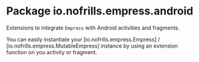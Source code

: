 # Package io.nofrills.empress.android

Extensions to integrate `Empress` with Android activities and fragments.

You can easily instantiate your [io.nofrills.empress.Empress] / [io.nofrills.empress.MutableEmpress]
instance by using an extension function on you activity or fragment.
